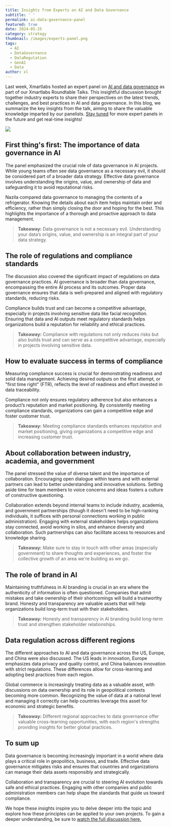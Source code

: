 ```yaml
---
title: Insights from Experts on AI and Data Governance
subtitle: ' '
permalink: ai-data-governance-panel
featured: true
date: 2024-05-25
category: strategy
thumbnail: /images/experts-panel.png
tags:
  - AI
  - DataGovernance
  - DataRegulation
  - GenAI
  - Data
author: xl
---
```


Last week, Xmartlabs hosted an expert panel on [AI and data governance](https://youtu.be/y6FNOWmPbeM) as part of our Xmartlabs Roundtable Talks. This insightful discussion brought together industry experts to share their perspectives on the latest trends, challenges, and best practices in AI and data governance. In this blog, we summarize the key insights from the talk, aiming to share the valuable knowledge imparted by our panelists. [Stay tuned](https://forms.gle/Sfnkj5Aw5uXpUhwQ8) for more expert panels in the future and get real-time insights!

![](/images/pannelists-bio-3.png)

## **First thing's first: The importance of data governance in AI**

The panel emphasized the crucial role of data governance in AI projects. While young teams often see data governance as a necessary evil, it should be considered part of a broader data strategy. Effective data governance involves understanding the origins, value, and ownership of data and safeguarding it to avoid reputational risks.

Nazila compared data governance to managing the contents of a refrigerator. Knowing the details about each item helps maintain order and efficiency, rather than simply closing the door and hoping for the best. This highlights the importance of a thorough and proactive approach to data management.

> **Takeaway:** Data governance is not a necessary evil. Understanding your data’s origins, value, and ownership is an integral part of your data strategy.

## **The role of regulations and compliance standards**

The discussion also covered the significant impact of regulations on data governance practices. AI governance is broader than data governance, encompassing the entire AI process and its outcomes. Proper data governance ensures that data is well-prepared and aligned with regulatory standards, reducing risks.

Compliance builds trust and can become a competitive advantage, especially in projects involving sensitive data like facial recognition. Ensuring that data and AI outputs meet regulatory standards helps organizations build a reputation for reliability and ethical practices.

> **Takeaway:** Compliance with regulations not only reduces risks but also builds trust and can serve as a competitive advantage, especially in projects involving sensitive data.

## **How to evaluate success in terms of compliance**

Measuring compliance success is crucial for demonstrating readiness and solid data management. Achieving desired outputs on the first attempt, or "first time right" (FTR), reflects the level of readiness and effort invested in data traceability.

Compliance not only ensures regulatory adherence but also enhances a product’s reputation and market positioning. By consistently meeting compliance standards, organizations can gain a competitive edge and foster customer trust.

> **Takeaway:** Meeting compliance standards enhances reputation and market positioning, giving organizations a competitive edge and increasing customer trust.

## **About collaboration between industry, academia, and government**

The panel stressed the value of diverse talent and the importance of collaboration. Encouraging open dialogue within teams and with external partners can lead to better understanding and innovative solutions. Setting aside time for team members to voice concerns and ideas fosters a culture of constructive questioning.

Collaboration extends beyond internal teams to include industry, academia, and government partnerships (though it doesn't need to be high-ranking individuals, it suffices with personal connections working in public administration). Engaging with external stakeholders helps organizations stay connected, avoid working in silos, and enhance diversity and collaboration. Such partnerships can also facilitate access to resources and knowledge sharing.

> **Takeaway:** Make sure to stay in touch with other areas (especially government) to share thoughts and experiences, and foster the collective growth of an area we're building as we go.

## **The role of brand in AI**

Maintaining truthfulness in AI branding is crucial in an era where the authenticity of information is often questioned. Companies that admit mistakes and take ownership of their shortcomings will build a trustworthy brand. Honesty and transparency are valuable assets that will help organizations build long-term trust with their stakeholders.

> **Takeaway:** Honesty and transparency in AI branding build long-term trust and strengthen stakeholder relationships.

## **Data regulation across different regions**

The different approaches to AI and data governance across the US, Europe, and China were also discussed. The US leads in innovation, Europe emphasizes data privacy and quality control, and China balances innovation with strict regulations. These differences allow for cross-learning and adopting best practices from each region.

Global commerce is increasingly treating data as a valuable asset, with discussions on data ownership and its role in geopolitical contexts becoming more common. Recognizing the value of data at a national level and managing it correctly can help countries leverage this asset for economic and strategic benefits.

> **Takeaway:** Different regional approaches to data governance offer valuable cross-learning opportunities, with each region's strengths providing insights for better global practices.

## To sum up

Data governance is becoming increasingly important in a world where data plays a critical role in geopolitics, business, and trade. Effective data governance mitigates risks and ensures that countries and organizations can manage their data assets responsibly and strategically.

Collaboration and transparency are crucial to steering AI evolution towards safe and ethical practices. Engaging with other companies and public administration members can help shape the standards that guide us toward compliance.

We hope these insights inspire you to delve deeper into the topic and explore how these principles can be applied to your own projects. To gain a deeper understanding, be sure to [watch the full discussion here.](https://youtu.be/y6FNOWmPbeM)
